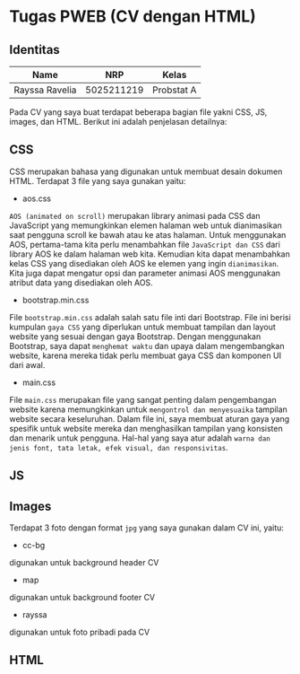 # Tugas PWEB (CV dengan HTML)

## Identitas
| Name           | NRP        | Kelas     |
| ---            | ---        | ----------|
| Rayssa Ravelia | 5025211219 |Probstat A |

Pada CV yang saya buat terdapat beberapa bagian file yakni CSS, JS, images, dan HTML. Berikut ini adalah penjelasan detailnya:

## CSS
CSS merupakan bahasa yang digunakan untuk membuat desain dokumen HTML. Terdapat 3 file yang saya gunakan yaitu:
- aos.css

`AOS (animated on scroll)` merupakan library animasi pada CSS dan JavaScript yang memungkinkan elemen halaman web untuk dianimasikan saat pengguna scroll ke bawah atau ke atas halaman. 
Untuk menggunakan AOS, pertama-tama kita perlu menambahkan file `JavaScript dan CSS` dari library AOS ke dalam halaman web kita. Kemudian kita dapat menambahkan kelas CSS yang disediakan oleh AOS ke elemen yang ingin `dianimasikan`. Kita juga dapat mengatur opsi dan parameter animasi AOS menggunakan atribut data yang disediakan oleh AOS.

- bootstrap.min.css

File `bootstrap.min.css` adalah salah satu file inti dari Bootstrap. File ini berisi kumpulan `gaya CSS` yang diperlukan untuk membuat tampilan dan layout website yang sesuai dengan gaya Bootstrap.
Dengan menggunakan Bootstrap, saya dapat `menghemat waktu` dan upaya dalam mengembangkan website, karena mereka tidak perlu membuat gaya CSS dan komponen UI dari awal.

- main.css

File `main.css` merupakan file yang sangat penting dalam pengembangan website karena memungkinkan untuk `mengontrol dan menyesuaika` tampilan website secara keseluruhan. Dalam file ini, saya membuat aturan gaya yang spesifik untuk website mereka dan menghasilkan tampilan yang konsisten dan menarik untuk pengguna. Hal-hal yang saya atur adalah `warna dan jenis font, tata letak, efek visual, dan responsivitas`.

## JS


## Images
Terdapat 3 foto dengan format `jpg` yang saya gunakan dalam CV ini, yaitu:
- cc-bg

digunakan untuk background header CV

- map

digunakan untuk background footer CV

- rayssa

digunakan untuk foto pribadi pada CV

## HTML
